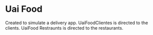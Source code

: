 # Uai Food

Created to simulate a delivery app.
UaiFoodClientes is directed to the clients.
UaiFood Restraunts is directed to the restaurants.


